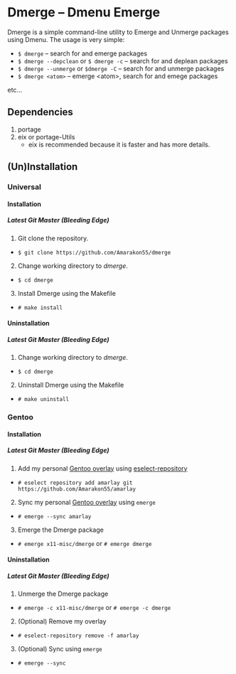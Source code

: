 # Dmerge – Dmenu Emerge

Dmerge is a simple command-line utility to Emerge and Unmerge packages using Dmenu.
The usage is very simple:
* `$ dmerge` – search for and emerge packages
* `$ dmerge --depclean` or `$ dmerge -c` – search for and deplean packages
* `$ dmerge --unmerge` or `$dmerge -C` – search for and unmerge packages
* `$ dmerge <atom>` – emerge \<atom\>, search for and emege packages

etc...

## Dependencies
1. portage
1. eix or portage-Utils
    * eix is recommended because it is faster and has more details.

## (Un)Installation
### Universal
#### Installation
##### Latest Git Master (Bleeding Edge)
1. Git clone the repository.
* `$ git clone https://github.com/Amarakon55/dmerge`
2. Change working directory to *dmerge*.
* `$ cd dmerge`
3. Install Dmerge using the Makefile
* `# make install`
#### Uninstallation
##### Latest Git Master (Bleeding Edge)
1. Change working directory to *dmerge*.
* `$ cd dmerge`
2. Uninstall Dmerge using the Makefile
* `# make uninstall`

### Gentoo
#### Installation
##### Latest Git Master (Bleeding Edge)
1. Add my personal [Gentoo overlay](https://github.com/Amarakon55/amarlay) using [eselect-repository](https://packages.gentoo.org/packages/app-eselect/eselect-repository)
* `# eselect repository add amarlay git https://github.com/Amarakon55/amarlay`
2. Sync my personal [Gentoo overlay](https://github.com/Amarakon55/amarlay) using `emerge`
* `# emerge --sync amarlay`
3. Emerge the Dmerge package
* `# emerge x11-misc/dmerge` or `# emerge dmerge`
#### Uninstallation
##### Latest Git Master (Bleeding Edge)
1. Unmerge the Dmerge package
* `# emerge -c x11-misc/dmerge` or `# emerge -c dmerge`
2. (Optional) Remove my overlay
* `# eselect-repository remove -f amarlay`
3. (Optional) Sync using `emerge`
* `# emerge --sync`
